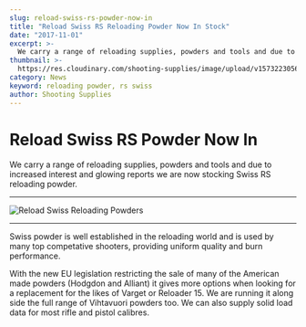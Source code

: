 ```yaml
---
slug: reload-swiss-rs-powder-now-in
title: "Reload Swiss RS Reloading Powder Now In Stock"
date: "2017-11-01"
excerpt: >-
  We carry a range of reloading supplies, powders and tools and due to increased interest and glowing reports we are now stocking Swiss RS reloading powder.
thumbnail: >-
  https://res.cloudinary.com/shooting-supplies/image/upload/v1573223056/logos/reload-swiss-logo.png
category: News
keyword: reloading powder, rs swiss
author: Shooting Supplies
---
```


# **Reload Swiss RS Powder Now In**

We carry a range of reloading supplies, powders and tools and due to increased interest and glowing reports we are now stocking Swiss RS reloading powder.

****

![Reload Swiss Reloading Powders](https://res.cloudinary.com/shooting-supplies/image/upload/v1573223056/logos/reload-swiss-logo.png)

****

Swiss powder is well established in the reloading world and is used by many top competative shooters, providing uniform quality and burn performance.

With the new EU legislation restricting the sale of many of the American made powders (Hodgdon and Alliant) it gives more options when looking for a replacement for the likes of Varget or Reloader 15. We are running it along side the full range of Vihtavuori powders too. We can also supply solid load data for most rifle and pistol calibres.
